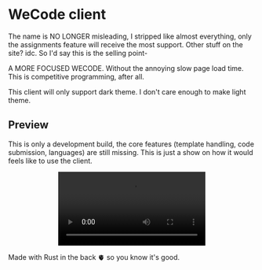 # WeCode client

The name is NO LONGER misleading, I stripped like almost everything, only the assignments feature will receive the most support. Other stuff on the site? idc. So I'd say this is the selling point-

A MORE FOCUSED WECODE. Without the annoying slow page load time. This is competitive programming, after all.

This client will only support dark theme. I don't care enough to make light theme.

## Preview
This is only a development build, the core features (template handling, code submission, languages) are still missing. This is just a show on how it would feels like to use the client.

<p align="center">
  <video src="https://github.com/user-attachments/assets/61d445bd-beba-48d0-b794-7b054a4243e0" />
</p>

Made with Rust in the back 🫀 so you know it's good.
